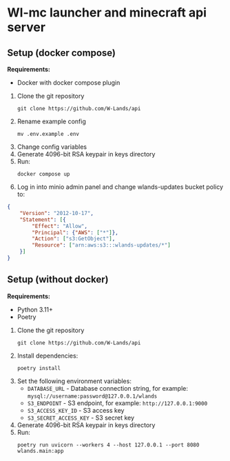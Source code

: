 # Wl-mc launcher and minecraft api server

## Setup (docker compose)
**Requirements:**
  - Docker with docker compose plugin

1. Clone the git repository
    ```shell
    git clone https://github.com/W-Lands/api
    ```
2. Rename example config
    ```shell
    mv .env.example .env
    ```
3. Change config variables
4. Generate 4096-bit RSA keypair in keys directory
5. Run:
    ```shell
    docker compose up
    ```
6. Log in into minio admin panel and change wlands-updates bucket policy to:
```json
{
    "Version": "2012-10-17",
    "Statement": [{
        "Effect": "Allow",
        "Principal": {"AWS": ["*"]},
        "Action": ["s3:GetObject"],
        "Resource": ["arn:aws:s3:::wlands-updates/*"]
    }]
}
```

## Setup (without docker)
**Requirements:**
  - Python 3.11+
  - Poetry

1. Clone the git repository
    ```shell
    git clone https://github.com/W-Lands/api
    ```
2. Install dependencies:
    ```shell
    poetry install
    ```
3. Set the following environment variables:
    - `DATABASE_URL` - Database connection string, for example: `mysql://username:password@127.0.0.1/wlands`
    - `S3_ENDPOINT` - S3 endpoint, for example: `http://127.0.0.1:9000`
    - `S3_ACCESS_KEY_ID` - S3 access key
    - `S3_SECRET_ACCESS_KEY` - S3 secret key
4. Generate 4096-bit RSA keypair in keys directory
5. Run:
    ```shell
    poetry run uvicorn --workers 4 --host 127.0.0.1 --port 8080 wlands.main:app
    ```
